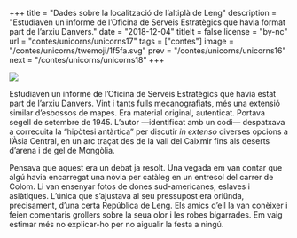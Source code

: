 +++
title = "Dades sobre la localització de l’altiplà de Leng"
description = "Estudiaven un informe de l’Oficina de Serveis Estratègics que havia format part de l’arxiu Danvers."
date = "2018-12-04"
titleIt = false
license = "by-nc"
url = "contes/unicorns/unicorns17"
tags = ["contes"]
image = "/contes/unicorns/twemoji/1f5fa.svg"
prev = "/contes/unicorns/unicorns16"
next = "/contes/unicorns/unicorns18"
+++

<img class="emoji" src="/contes/unicorns/twemoji/1f5fa.svg" />

Estudiaven un informe de l’Oficina de Serveis Estratègics que havia estat part de l’arxiu Danvers. Vint i tants fulls mecanografiats, més una extensió similar d’esbossos de mapes. Era material original, autenticat. Portava segell de setembre de 1945. L’autor —identificat amb un codi— despatxava a correcuita la “hipòtesi antàrtica” per discutir *in extenso* diverses opcions a l’Àsia Central, en un arc traçat des de la vall del Caixmir fins als deserts d’arena i de gel de Mongòlia.

Pensava que aquest era un debat ja resolt. Una vegada em van contar que algú havia encarregat una nòvia per catàleg en un entresol del carrer de Colom. Li van ensenyar fotos de dones sud-americanes, eslaves i asiàtiques. L’única que s’ajustava al seu pressupost era oriünda, precisament, d’una certa República de Leng. Els amics d’ell la van conèixer i feien comentaris grollers sobre la seua olor i les robes bigarrades. Em vaig estimar més no explicar-ho per no aigualir la festa a ningú.

